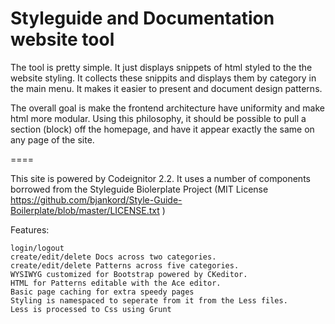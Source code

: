 Styleguide and Documentation website tool
==========

The tool is pretty simple. It just displays snippets of html styled to the the website styling. It collects these snippits and displays them by category in the main menu. It makes it easier to present and document design patterns.

The overall goal is make the frontend architecture have uniformity and make html more modular. Using this philosophy, it should be possible to pull a section (block) off the homepage, and have it appear exactly the same on any page of the site.

====

This site is powered by Codeignitor 2.2.
It uses a number of components borrowed from the Styleguide Biolerplate Project (MIT License https://github.com/bjankord/Style-Guide-Boilerplate/blob/master/LICENSE.txt )

Features:

    login/logout
    create/edit/delete Docs across two categories.
    create/edit/delete Patterns across five categories.
    WYSIWYG customized for Bootstrap powered by CKeditor.
    HTML for Patterns editable with the Ace editor.
    Basic page caching for extra speedy pages
    Styling is namespaced to seperate from it from the Less files.
    Less is processed to Css using Grunt
